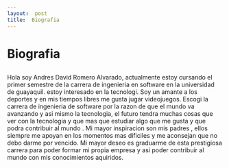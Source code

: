 ```yaml
---
layout:  post
title:  Biografia
---
```

# Biografia 
##

Hola soy Andres David Romero Alvarado, actualmente estoy cursando el primer semestre de la carrera de ingenieria en software en la universidad de guayaquil.
estoy interesado en la tecnologi. Soy  un  amante a los deportes y en mis tiempos libres me gusta jugar videojuegos. Escogi la carrera de ingenieria de software
por la razon de que el mundo va avanzando y asi mismo la tecnologia, el futuro tendra muchas  cosas que ver con la tecnologia y que mas que estudiar algo que me gusta
y que podra contribuir al mundo . Mi mayor inspiracion son mis padres , ellos siempre me apoyan en los momentos mas dificiles y me aconsejan que no debo darme por vencido.
Mi mayor deseo es graduarme de esta prestigiosa carrera para poder formar mi propia empresa y asi poder contribuir al mundo con mis conocimientos aquiridos.
